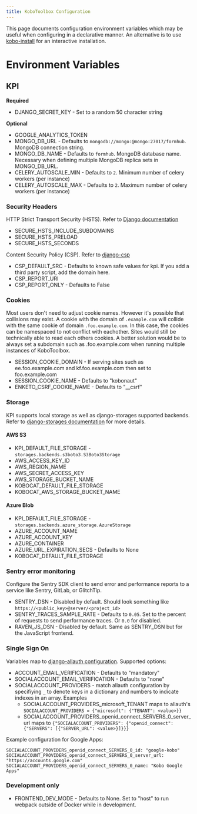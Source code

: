 ```yaml
---
title: KoboToolbox Configuration
---
```


This page documents configuration environment variables which may be useful when configuring in a declarative manner. An alternative is to use [kobo-install](https://github.com/kobotoolbox/kobo-install) for an interactive installation.

# Environment Variables

## KPI

**Required**

- DJANGO_SECRET_KEY - Set to a random 50 character string

**Optional**

- GOOGLE_ANALYTICS_TOKEN
- MONGO_DB_URL - Defaults to `mongodb://mongo:@mongo:27017/formhub`. MongoDB connection string.
- MONGO_DB_NAME - Defaults to `formhub`. MongoDB database name. Necessary when defining multiple MongoDB replica sets in MONGO_DB_URL.
- CELERY_AUTOSCALE_MIN - Defaults to `2`. Minimum number of celery workers (per instance)
- CELERY_AUTOSCALE_MAX - Defaults to `2`. Maximum number of celery workers (per instance)

### Security Headers

HTTP Strict Transport Security (HSTS). Refer to [Django documentation](https://docs.djangoproject.com/en/4.0/ref/settings/#std:setting-SECURE_HSTS_SECONDS)

- SECURE_HSTS_INCLUDE_SUBDOMAINS
- SECURE_HSTS_PRELOAD
- SECURE_HSTS_SECONDS

Content Security Policy (CSP). Refer to [django-csp](https://django-csp.readthedocs.io/en/latest/)

- CSP_DEFAULT_SRC - Defaults to known safe values for kpi. If you add a third party script, add the domain here.
- CSP_REPORT_URI
- CSP_REPORT_ONLY - Defaults to False

### Cookies

Most users don't need to adjust cookie names. However it's possible that collisions may exist. A cookie with the domain of `.example.com` will collide with the same cookie of domain `.foo.example.com`. In this case, the cookies can be namespaced to not conflict with eachother. Sites would still be technically able to read each others cookies. A better solution would be to always set a subdomain such as .foo.example.com when running multiple instances of KoboToolbox.

- SESSION_COOKIE_DOMAIN - If serving sites such as ee.foo.example.com and kf.foo.example.com then set to foo.example.com
- SESSION_COOKIE_NAME - Defaults to "kobonaut"
- ENKETO_CSRF_COOKIE_NAME - Defaults to "__csrf"

### Storage

KPI supports local storage as well as django-storages supported backends. Refer to [django-storages documentation](https://django-storages.readthedocs.io/en/latest/) for more details.

#### AWS S3

- KPI_DEFAULT_FILE_STORAGE - `storages.backends.s3boto3.S3Boto3Storage`
- AWS_ACCESS_KEY_ID
- AWS_REGION_NAME
- AWS_SECRET_ACCESS_KEY
- AWS_STORAGE_BUCKET_NAME
- KOBOCAT_DEFAULT_FILE_STORAGE
- KOBOCAT_AWS_STORAGE_BUCKET_NAME

#### Azure Blob

- KPI_DEFAULT_FILE_STORAGE - `storages.backends.azure_storage.AzureStorage`
- AZURE_ACCOUNT_NAME
- AZURE_ACCOUNT_KEY
- AZURE_CONTAINER
- AZURE_URL_EXPIRATION_SECS - Defaults to None
- KOBOCAT_DEFAULT_FILE_STORAGE

### Sentry error monitoring

Configure the Sentry SDK client to send error and performance reports to a service like Sentry, GitLab, or GlitchTip.

- SENTRY_DSN - Disabled by default. Should look something like `https://<public_key>@server/<project_id>`
- SENTRY_TRACES_SAMPLE_RATE - Defaults to `0.05`. Set to the percent of requests to send performance traces. Or `0.0` for disabled.
- RAVEN_JS_DSN - Disabled by default. Same as SENTRY_DSN but for the JavaScript frontend.

### Single Sign On

Variables map to [django-allauth configuration](https://django-allauth.readthedocs.io/en/latest/configuration.html). Supported options:

- ACCOUNT_EMAIL_VERIFICATION - Defaults to "mandatory"
- SOCIALACCOUNT_EMAIL_VERIFICATION - Defaults to "none"
- SOCIALACCOUNT_PROVIDERS - match allauth configuration by specifiying `_` to denote keys in a dictionary and numbers to indicate indexes in an array. Examples
  - SOCIALACCOUNT_PROVIDERS_microsoft_TENANT maps to allauth's `SOCIALACCOUNT_PROVIDERS = {"microsoft": {"TENANT": <value>}}`
  - SOCIALACCOUNT_PROVIDERS_openid_connect_SERVERS_0_server_url maps to `{"SOCIALACCOUNT_PROVIDERS": {"openid_connect": {"SERVERS": [{"SERVER_URL": <value>}]}}}`

Example configuration for Google Apps:

```
SOCIALACCOUNT_PROVIDERS_openid_connect_SERVERS_0_id: "google-kobo"
SOCIALACCOUNT_PROVIDERS_openid_connect_SERVERS_0_server_url: "https://accounts.google.com"
SOCIALACCOUNT_PROVIDERS_openid_connect_SERVERS_0_name: "Kobo Google Apps"
```

### Development only

- FRONTEND_DEV_MODE - Defaults to None. Set to "host" to run webpack outside of Docker while in development.
